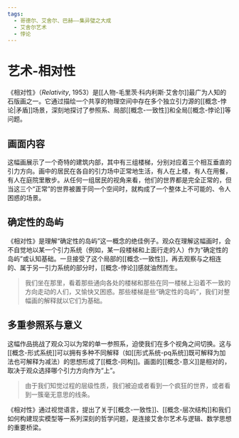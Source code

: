 ```yaml
---
tags:
  - 哥德尔、艾舍尔、巴赫——集异璧之大成
  - 艾舍尔艺术
  - 悖论
---
```


# 艺术-相对性

《相对性》（*Relativity*, 1953）是[[人物-毛里茨·科内利斯·艾舍尔]]最广为人知的石版画之一。它通过描绘一个共享的物理空间中存在多个独立引力源的[[概念-悖论|矛盾]]场景，深刻地探讨了参照系、局部[[概念-一致性]]和全局[[概念-悖论]]等问题。

## 画面内容

这幅画展示了一个奇特的建筑内部，其中有三组楼梯，分别对应着三个相互垂直的引力方向。画中的居民在各自的引力场中正常地生活，有人在上楼，有人在用餐，有人在庭院里散步。从任何一组居民的视角来看，他们的世界都是完全正常的，但当这三个“正常”的世界被置于同一个空间时，就构成了一个整体上不可能的、令人困惑的场景。

## 确定性的岛屿

《相对性》是理解“确定性的岛屿”这一概念的绝佳例子。观众在理解这幅画时，会不自觉地以某一个引力系统（例如，某一段楼梯和上面行走的人）作为“确定性的岛屿”或认知基础。一旦接受了这个局部的[[概念-一致性]]，再去观察与之相连的、属于另一引力系统的部分时，[[概念-悖论]]感就油然而生。

> 我们坐在那里，看着那些通向各处的楼梯和那些在同一楼梯上沿着不一致的方向走动的人们，又愉快又困惑。那些楼梯是些“确定性的岛屿”，我们对整幅画的解释就以它们为基础。

## 多重参照系与意义

这幅作品挑战了观众习以为常的单一参照系，迫使我们在多个视角之间切换。这与[[概念-形式系统]]可以拥有多种不同解释（如[[形式系统-pq系统]]既可解释为加法也可解释为减法）的思想形成了[[概念-同构]]。画面的[[概念-意义]]是相对的，取决于观众选择哪个引力方向作为“上”。

> 由于我们知觉过程的层级性质，我们被迫或者看到一个疯狂的世界，或者看到一簇毫无意思的线条。

《相对性》通过视觉语言，提出了关于[[概念-一致性]]、[[概念-层次结构]]和我们如何构建现实模型等一系列深刻的哲学问题，是连接艾舍尔艺术与逻辑、数学思想的重要桥梁。
